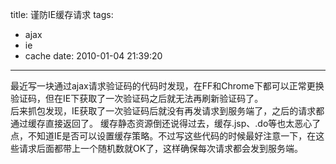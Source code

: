 title: 谨防IE缓存请求
tags:
  - ajax
  - ie
  - cache
date: 2010-01-04 21:39:20
---

最近写一块通过ajax请求验证码的代码时发现，在FF和Chrome下都可以正常更换验证码，但在IE下获取了一次验证码之后就无法再刷新验证码了。  
后来抓包发现，IE获取了一次验证码后就没有再发请求到服务端了，之后的请求都通过缓存直接返回了。
缓存静态资源倒还说得过去，缓存.jsp、.do等也太恶心了点，不知道IE是否可以设置缓存策略。不过写这些代码的时候最好注意一下，在这些请求后面都带上一个随机数就OK了，这样确保每次请求都会发到服务端。
